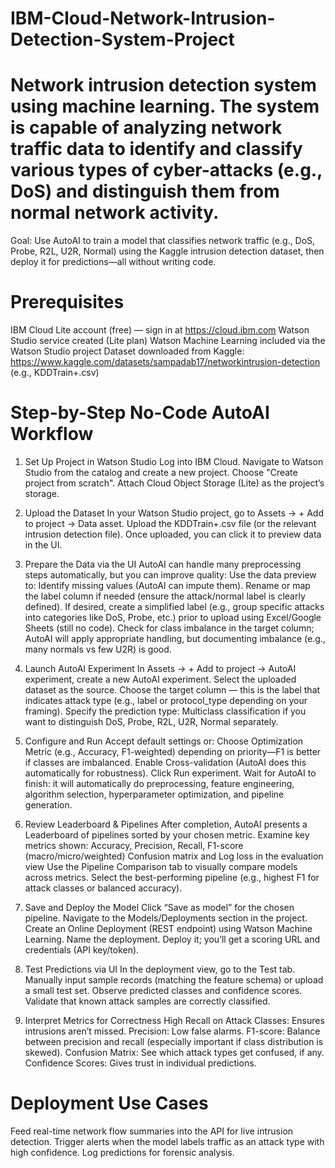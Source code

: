 # IBM-Cloud-Network-Intrusion-Detection-System-Project
# Network intrusion detection system using machine learning. The system is capable of analyzing network traffic data to identify and classify various types of cyber-attacks (e.g., DoS) and distinguish them from normal network activity. 

Goal: Use AutoAI to train a model that classifies network traffic (e.g., DoS, Probe, R2L, U2R, Normal) using the Kaggle intrusion detection dataset, then deploy it for predictions—all without writing code.

# Prerequisites
IBM Cloud Lite account (free) — sign in at https://cloud.ibm.com
Watson Studio service created (Lite plan)
Watson Machine Learning included via the Watson Studio project
Dataset downloaded from Kaggle: https://www.kaggle.com/datasets/sampadab17/networkintrusion-detection (e.g., KDDTrain+.csv)

# Step-by-Step No-Code AutoAI Workflow
1. Set Up Project in Watson Studio
Log into IBM Cloud.
Navigate to Watson Studio from the catalog and create a new project.
Choose "Create project from scratch".
Attach Cloud Object Storage (Lite) as the project’s storage.

2. Upload the Dataset
In your Watson Studio project, go to Assets → + Add to project → Data asset.
Upload the KDDTrain+.csv file (or the relevant intrusion detection file).
Once uploaded, you can click it to preview data in the UI.

3. Prepare the Data via the UI
AutoAI can handle many preprocessing steps automatically, but you can improve quality:
Use the data preview to:
Identify missing values (AutoAI can impute them).
Rename or map the label column if needed (ensure the attack/normal label is clearly defined).
If desired, create a simplified label (e.g., group specific attacks into categories like DoS, Probe, etc.) prior to upload using Excel/Google Sheets (still no code).
Check for class imbalance in the target column; AutoAI will apply appropriate handling, but documenting imbalance (e.g., many normals vs few U2R) is good.

4. Launch AutoAI Experiment
In Assets → + Add to project → AutoAI experiment, create a new AutoAI experiment.
Select the uploaded dataset as the source.
Choose the target column — this is the label that indicates attack type (e.g., label or protocol_type depending on your framing).
Specify the prediction type:
Multiclass classification if you want to distinguish DoS, Probe, R2L, U2R, Normal separately.

5. Configure and Run
Accept default settings or:
Choose Optimization Metric (e.g., Accuracy, F1-weighted) depending on priority—F1 is better if classes are imbalanced.
Enable Cross-validation (AutoAI does this automatically for robustness).
Click Run experiment.
Wait for AutoAI to finish: it will automatically do preprocessing, feature engineering, algorithm selection, hyperparameter optimization, and pipeline generation.

6. Review Leaderboard & Pipelines
After completion, AutoAI presents a Leaderboard of pipelines sorted by your chosen metric.
Examine key metrics shown:
Accuracy, Precision, Recall, F1-score (macro/micro/weighted)
Confusion matrix and Log loss in the evaluation view
Use the Pipeline Comparison tab to visually compare models across metrics.
Select the best-performing pipeline (e.g., highest F1 for attack classes or balanced accuracy).

7. Save and Deploy the Model
Click “Save as model” for the chosen pipeline.
Navigate to the Models/Deployments section in the project.
Create an Online Deployment (REST endpoint) using Watson Machine Learning.
Name the deployment.
Deploy it; you’ll get a scoring URL and credentials (API key/token).

8. Test Predictions via UI
In the deployment view, go to the Test tab.
Manually input sample records (matching the feature schema) or upload a small test set.
Observe predicted classes and confidence scores.
Validate that known attack samples are correctly classified.

9. Interpret Metrics for Correctness
High Recall on Attack Classes: Ensures intrusions aren’t missed.
Precision: Low false alarms.
F1-score: Balance between precision and recall (especially important if class distribution is skewed).
Confusion Matrix: See which attack types get confused, if any.
Confidence Scores: Gives trust in individual predictions.


# Deployment Use Cases
Feed real-time network flow summaries into the API for live intrusion detection.
Trigger alerts when the model labels traffic as an attack type with high confidence.
Log predictions for forensic analysis.
